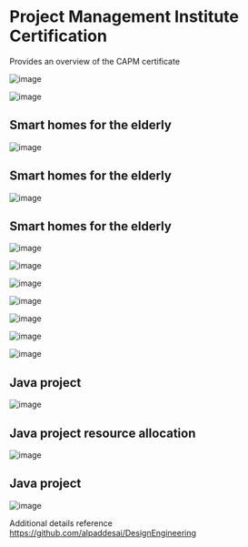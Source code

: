 # Project Management Institute Certification

Provides an overview of the CAPM certificate 

![image](PMI_CAPM.jpg)

![image](CAPMCertificate.jpg)

## Smart homes for the elderly
![image](HealthCareDatabase1.jpg)

## Smart homes for the elderly
![image](HealthCareDatabase2.jpg)

## Smart homes for the elderly
![image](HealthCareDatabase3.jpg)

![image](ProjectSchedule.png)

![image](ProjectTracking.jpg)

![image](ChangeManagementProcessI.jpg)

![image](ChangeManagementProcessII.jpg)

![image](ChangeManagementProcessIII.jpg)

![image](ChangeManagementProcessIV.jpg)

## Java project
![image](JavaProject1.png)

## Java project resource allocation
![image](ResourceAllocationVacation.jpg)

## Java project 
![image](resourceAllocationSocialEngagements.jpg)

Additional details reference https://github.com/alpaddesai/DesignEngineering
